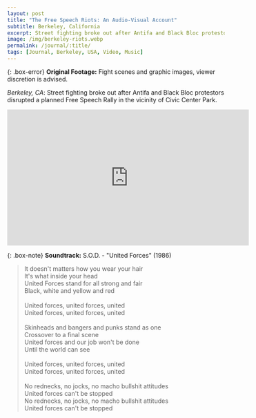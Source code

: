 ```yaml
---
layout: post
title: "The Free Speech Riots: An Audio-Visual Account"
subtitle: Berkeley, California
excerpt: Street fighting broke out after Antifa and Black Bloc protestors disrupted a planned Free Speech Rally at Berkeley's Civic Center Park.
image: /img/berkeley-riots.webp
permalink: /journal/:title/
tags: [Journal, Berkeley, USA, Video, Music]
---
```


{: .box-error}
**Original Footage:** Fight scenes and graphic images, viewer discretion is advised.

*Berkeley, CA*: Street fighting broke out after Antifa and Black Bloc protestors disrupted a planned Free Speech Rally in the vicinity of Civic Center Park.

<iframe width="560" height="315" src="https://www.youtube-nocookie.com/embed/3cSBrE1ETDg" frameborder="0" allow="accelerometer; autoplay; encrypted-media; gyroscope; picture-in-picture" allowfullscreen></iframe>

{: .box-note}
**Soundtrack:** S.O.D. - "United Forces" (1986)

> It doesn't matters how you wear your hair<br/>
It's what inside your head<br/>
United Forces stand for all strong and fair<br/>
Black, white and yellow and red<br/><br/>
United forces, united forces, united<br/>
United forces, united forces, united<br/><br/>
Skinheads and bangers and punks stand as one<br/>
Crossover to a final scene<br/>
United forces and our job won't be done<br/>
Until the world can see<br/><br/>
United forces, united forces, united<br/>
United forces, united forces, united<br/><br/>
No rednecks, no jocks, no macho bullshit attitudes<br/>
United forces can't be stopped<br/>
No rednecks, no jocks, no macho bullshit attitudes<br/>
United forces can't be stopped
